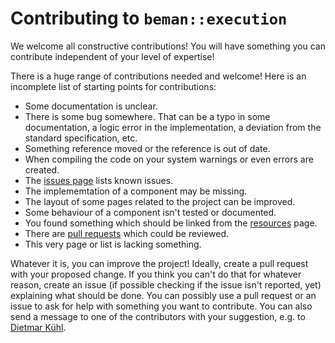 <!-- SPDX-License-Identifier: Apache-2.0 WITH LLVM-exception -->

# Contributing to `beman::execution`

We welcome all constructive contributions! You will have something you
can contribute independent of your level of expertise!

There is a huge range of contributions needed and welcome! Here is an
incomplete list of starting points for contributions:

* Some documentation is unclear.
* There is some bug somewhere. That can be a typo in some documentation,
   a logic error in the implementation, a deviation from the standard
   specification, etc.
* Something reference moved or the reference is out of date.
* When compiling the code on your system warnings or even errors are
    created.
* The [issues page](https://github.com/bemanproject/execution/issues) lists
    known issues.
* The implememtation of a component may be missing.
* The layout of some pages related to the project can be improved.
* Some behaviour of a component isn't tested or documented.
* You found something which should be linked from the
    [resources](https://github.com/bemanproject/execution/blob/main/docs/resources.md) page.
* There are [pull requests](https://github.com/bemanproject/execution/pulls)
    which could be reviewed.
* This very page or list is lacking something.

Whatever it is, you can improve the project! Ideally, create a pull
request with your proposed change. If you think you can't do that
for whatever reason, create an issue (if possible checking if the
issue isn't reported, yet) explaining what should be done. You can
possibly use a pull request or an issue to ask for help with something
you want to contribute. You can also send a message to one of the
contributors with your suggestion, e.g. to
[Dietmar Kühl](mailto:dietmar.kuehl@me.com).
